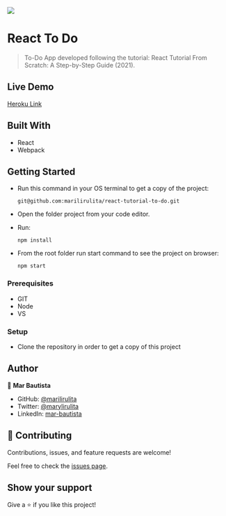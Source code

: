 ![](https://img.shields.io/badge/Microverse-blueviolet)

# React To Do

> To-Do App developed following the tutorial: React Tutorial From Scratch: A Step-by-Step Guide (2021).

## Live Demo

[Heroku Link](https://react-tutorial-todo.herokuapp.com/)

## Built With

- React
- Webpack

## Getting Started

- Run this command in your OS terminal to get a copy of the project:

  ```
  git@github.com:marilirulita/react-tutorial-to-do.git
  ```

- Open the folder project from your code editor.

- Run:

  ```
  npm install
  ```
  
- From the root folder run start command to see the project on browser: 

  ```
  npm start
  ```


### Prerequisites

- GIT
- Node
- VS

### Setup

* Clone the repository in order to get a copy of this project

## Author

👤 **Mar Bautista**

- GitHub: [@marilirulita](https://github.com/marilirulita)
- Twitter: [@marylirulita](https://twitter.com/marylirulita)
- LinkedIn: [mar-bautista](https://www.linkedin.com/in/marbautista/)


## 🤝 Contributing

Contributions, issues, and feature requests are welcome!

Feel free to check the [issues page](https://github.com/marilirulita/react-tutorial-to-do/issues).

## Show your support

Give a ⭐️ if you like this project!
